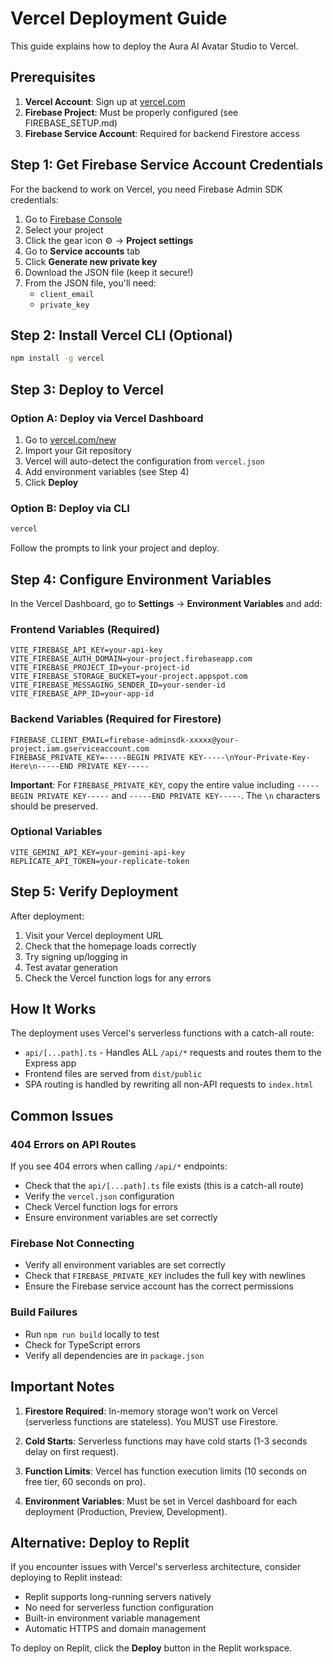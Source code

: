 # Vercel Deployment Guide

This guide explains how to deploy the Aura AI Avatar Studio to Vercel.

## Prerequisites

1. **Vercel Account**: Sign up at [vercel.com](https://vercel.com)
2. **Firebase Project**: Must be properly configured (see FIREBASE_SETUP.md)
3. **Firebase Service Account**: Required for backend Firestore access

## Step 1: Get Firebase Service Account Credentials

For the backend to work on Vercel, you need Firebase Admin SDK credentials:

1. Go to [Firebase Console](https://console.firebase.google.com/)
2. Select your project
3. Click the gear icon ⚙️ → **Project settings**
4. Go to **Service accounts** tab
5. Click **Generate new private key**
6. Download the JSON file (keep it secure!)
7. From the JSON file, you'll need:
   - `client_email`
   - `private_key`

## Step 2: Install Vercel CLI (Optional)

```bash
npm install -g vercel
```

## Step 3: Deploy to Vercel

### Option A: Deploy via Vercel Dashboard

1. Go to [vercel.com/new](https://vercel.com/new)
2. Import your Git repository
3. Vercel will auto-detect the configuration from `vercel.json`
4. Add environment variables (see Step 4)
5. Click **Deploy**

### Option B: Deploy via CLI

```bash
vercel
```

Follow the prompts to link your project and deploy.

## Step 4: Configure Environment Variables

In the Vercel Dashboard, go to **Settings** → **Environment Variables** and add:

### Frontend Variables (Required)
```
VITE_FIREBASE_API_KEY=your-api-key
VITE_FIREBASE_AUTH_DOMAIN=your-project.firebaseapp.com
VITE_FIREBASE_PROJECT_ID=your-project-id
VITE_FIREBASE_STORAGE_BUCKET=your-project.appspot.com
VITE_FIREBASE_MESSAGING_SENDER_ID=your-sender-id
VITE_FIREBASE_APP_ID=your-app-id
```

### Backend Variables (Required for Firestore)
```
FIREBASE_CLIENT_EMAIL=firebase-adminsdk-xxxxx@your-project.iam.gserviceaccount.com
FIREBASE_PRIVATE_KEY=-----BEGIN PRIVATE KEY-----\nYour-Private-Key-Here\n-----END PRIVATE KEY-----
```

**Important**: For `FIREBASE_PRIVATE_KEY`, copy the entire value including `-----BEGIN PRIVATE KEY-----` and `-----END PRIVATE KEY-----`. The `\n` characters should be preserved.

### Optional Variables
```
VITE_GEMINI_API_KEY=your-gemini-api-key
REPLICATE_API_TOKEN=your-replicate-token
```

## Step 5: Verify Deployment

After deployment:

1. Visit your Vercel deployment URL
2. Check that the homepage loads correctly
3. Try signing up/logging in
4. Test avatar generation
5. Check the Vercel function logs for any errors

## How It Works

The deployment uses Vercel's serverless functions with a catch-all route:
- `api/[...path].ts` - Handles ALL `/api/*` requests and routes them to the Express app
- Frontend files are served from `dist/public`
- SPA routing is handled by rewriting all non-API requests to `index.html`

## Common Issues

### 404 Errors on API Routes

If you see 404 errors when calling `/api/*` endpoints:
- Check that the `api/[...path].ts` file exists (this is a catch-all route)
- Verify the `vercel.json` configuration
- Check Vercel function logs for errors
- Ensure environment variables are set correctly

### Firebase Not Connecting

- Verify all environment variables are set correctly
- Check that `FIREBASE_PRIVATE_KEY` includes the full key with newlines
- Ensure the Firebase service account has the correct permissions

### Build Failures

- Run `npm run build` locally to test
- Check for TypeScript errors
- Verify all dependencies are in `package.json`

## Important Notes

1. **Firestore Required**: In-memory storage won't work on Vercel (serverless functions are stateless). You MUST use Firestore.

2. **Cold Starts**: Serverless functions may have cold starts (1-3 seconds delay on first request).

3. **Function Limits**: Vercel has function execution limits (10 seconds on free tier, 60 seconds on pro).

4. **Environment Variables**: Must be set in Vercel dashboard for each deployment (Production, Preview, Development).

## Alternative: Deploy to Replit

If you encounter issues with Vercel's serverless architecture, consider deploying to Replit instead:
- Replit supports long-running servers natively
- No need for serverless function configuration
- Built-in environment variable management
- Automatic HTTPS and domain management

To deploy on Replit, click the **Deploy** button in the Replit workspace.
